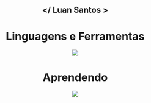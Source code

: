 ## <p align="center"> </ Luan Santos > </p>

<div align="center">
  <h1>Linguagens e Ferramentas</h1>
  <p align="center">
    <img src="https://skillicons.dev/icons?i=typescript,js,html,css,bootstrap,python,git,vscode,php,mysql,tailwind,sass">
  </p>
</div>

<div align="center">
  <h1>Aprendendo</h1>
  <p align="center">
    <img src="https://skillicons.dev/icons?i=react">
  </p>
</div>

